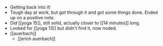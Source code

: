- Getting back into it!
- Tough day at work, but got through it and got some things done. Ended up on a positive note.
- Did [[yoga 15]], still solid, actually closer to [[14 minutes]] long.
- Looked for [[yoga 13]] but didn't find it, now noded.
- [[auerbach]]
	- [[erich auerbach]]